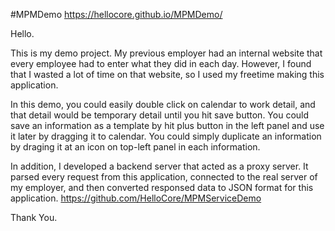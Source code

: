 #MPMDemo
https://hellocore.github.io/MPMDemo/

Hello.

This is my demo project.
My previous employer had an internal website that every employee had to enter what they did in each day.
However, I found that I wasted a lot of time on that website, so I used my freetime making this application.

In this demo, you could easily double click on calendar to work detail, and that detail would be temporary detail until you hit save button.
You could save an information as a template by hit plus button in the left panel and use it later by dragging it to calendar.
You could simply duplicate an information by draging it at an icon on top-left panel in each information.

In addition, I developed a backend server that acted as a proxy server.
It parsed every request from this application, connected to the real server of my employer, and then converted responsed data to JSON format for this application.
https://github.com/HelloCore/MPMServiceDemo

Thank You.
